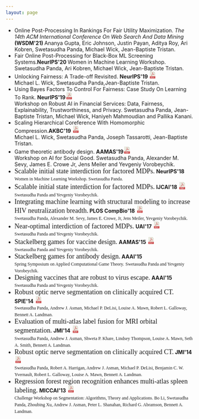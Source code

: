 ```yaml
---
layout: page
---
```

* Online Post-Processing In Rankings For Fair Utility Maximization. <i>The 14th ACM International Conference On Web Search And Data Mining </i> <b>(WSDM'21) </b> Ananya Gupta, Eric Johnson, Justin Payan, Aditya Roy, Ari Kobren, Swetasudha Panda, Michael Wick, Jean-Baptiste Tristan.
* Fair Online Post-Processing for Black-Box ML Screening Systems.<b>NeurIPS'20 </b> Women in Machine Learning Workshop. Swetasudha Panda, Ari Kobren, Michael Wick, Jean-Baptiste Tristan.
* Unlocking Fairness: A Trade-off Revisited. <b>NeurIPS'19 </b> [<img src="pdf_icon.png" width="4%" height="4%">](https://papers.nips.cc/paper/9082-unlocking-fairness-a-trade-off-revisited.pdf)<br />Michael L. Wick, Swetasudha Panda,Jean-Baptiste Tristan.
* Using Bayes Factors To Control For Fairness: Case Study On Learning To Rank. <b> NeurIPS'19</b>[<img src="pdf_icon.png" width="4%" height="4%">](http://swetapanda.github.io/menu/robust19.pdf)<br /> Workshop on Robust AI in Financial Services: Data, Fairness, Explainability, Trustworthiness, and Privacy.
Swetasudha Panda, Jean-Baptiste Tristan, Michael Wick, Haniyeh Mahmoudian and Pallika Kanani.
* Scaling Hierarchical Coreference With Homomorphic Compression.<b>AKBC'19 </b> [<img src="pdf_icon.png" width="4%" height="4%">](https://openreview.net/pdf?id=H1gwRx5T6Q)<br />Michael L. Wick, Swetasudha Panda, Joseph Tassarotti, Jean-Baptiste Tristan.
* Game theoretic antibody design. <b> AAMAS'19</b>[<img src="pdf_icon.png" width="4%" height="4%">](http://swetapanda.github.io/menu/Game_theory_ab_design.pdf
) <br />
Workshop on AI for Social Good.
Swetasudha Panda, Alexander M. Sevy, James E. Crowe Jr, Jens Meiler and Yevgeniy Vorobeychik.
* <span style=" font-family: 'verdana'; font-size: 18px;">Scalable initial state interdiction for factored MDPs.</span> <b> NeurIPS'18</b> <br />
<span style="font-family: 'verdana'; font-size: 12px;">Women in Machine Learning Workshop. </span>
<span style="font-family: 'verdana'; font-size: 12px;">Swetasudha Panda.</span>
* <span style=" font-family: 'verdana'; font-size: 18px;">Scalable initial state interdiction for factored MDPs.</span> <b>IJCAI'18</b> [<img src="pdf_icon.png" width="4%" height="4%">](https://www.ijcai.org/proceedings/2018/0667.pdf)<br />
 <span style="font-family: 'verdana'; font-size: 12px;">Swetasudha Panda and Yevgeniy Vorobeychik.</span>
* <span style=" font-family: 'verdana'; font-size: 18px;">Integrating machine learning with structural modeling to increase HIV neutralization breadth.</span><b> PLOS CompBio'18</b> [<img src="pdf_icon.png" width="4%" height="4%">](https://journals.plos.org/ploscompbiol/article/file?id=10.1371/journal.pcbi.1005999&type=printable)<br />
<span style="font-family: 'verdana'; font-size: 12px;">Swetasudha Panda, Alexander M. Sevy, James E. Crowe, Jr, Jens Meiler, Yevgeniy Vorobeychik.</span>
* <span style=" font-family: 'verdana'; font-size: 18px;">Near-optimal interdiction of factored MDPs.</span> <b>UAI'17</b> [<img src="pdf_icon.png" width="4%" height="4%">](http://www.auai.org/uai2017/proceedings/papers/62.pdf)<br />
<span style="font-family: 'verdana'; font-size: 12px;">Swetasudha Panda and Yevgeniy Vorobeychik.</span>
* <span style="font-family: 'verdana'; font-size: 18px;">Stackelberg games for vaccine design.</span> <b>AAMAS'15</b> [<img src="pdf_icon.png" width="4%" height="4%">](http://www.vorobeychik.com/2015/abdesign.pdf)<br />
 <span style="font-family: 'verdana'; font-size: 12px;">Swetasudha Panda and Yevgeniy Vorobeychik.</span>
* <span style=" font-family: 'verdana'; font-size: 18px;">Stackelberg games for antibody design.</span><b> AAAI'15 </b>  <br />
<span style="font-family: 'verdana'; font-size: 12px;">Spring Symposium on Applied Computational Game Theory.</span> 
<span style="font-family: 'verdana'; font-size: 12px;">Swetasudha Panda and Yevgeniy Vorobeychik.</span>
* <span style=" font-family: 'verdana'; font-size: 18px;">Designing vaccines that are robust to virus escape.</span> <b>AAAI'15</b> <br />
<span style="font-family: 'verdana'; font-size: 12px;">Swetasudha Panda and Yevgeniy Vorobeychik.</span>
* <span style=" font-family: 'verdana'; font-size: 18px;">Robust optic nerve segmentation on clinically acquired CT.</span> <b>SPIE'14</b> [<img src="pdf_icon.png" width="4%" height="4%">](https://www.ncbi.nlm.nih.gov/pmc/articles/PMC4013110/pdf/nihms550000.pdf)<br />
<span style="font-family: 'verdana'; font-size: 12px;">Swetasudha Panda, Andrew J. Asman, Michael P. DeLisi, Louise A. Mawn, Robert L. Galloway,
Bennett A. Landman.</span>
* <span style="font-family: 'verdana'; font-size: 18px;">Evaluation of multi-atlas label fusion for MRI orbital segmentation.</span> <b> JMI'14</b> [<img src="pdf_icon.png" width="4%" height="4%">](https://www.ncbi.nlm.nih.gov/pmc/articles/PMC4280790/pdf/JMI-001-024002.pdf)<br />
<span style="font-family: 'verdana'; font-size: 12px;">Swetasudha Panda, Andrew J. Asman, Shweta P. Khare, Lindsey Thompson, Louise A. Mawn, Seth
A. Smith, Bennett A. Landman.</span>
* <span style="font-family: 'verdana'; font-size: 18px;">Robust optic nerve segmentation on clinically acquired CT.</span><b> JMI'14</b> [<img src="pdf_icon.png" width="4%" height="4%">](https://www.ncbi.nlm.nih.gov/pmc/articles/PMC4013110/pdf/nihms550000.pdf)<br />
<span style="font-family: 'verdana'; font-size: 12px;">Swetasudha Panda, Robert A. Harrigan, Andrew J. Asman, Michael P. DeLisi, Benjamin C. W.
Yvernault, Robert L. Galloway, Louise A. Mawn, Bennett A. Landman.</span>
* <span style=" font-family: 'verdana'; font-size: 18px;">Regression forest region recognition enhances multi-atlas spleen labeling.</span>  <b>MICCAI'13</b> [<img src="pdf_icon.png" width="4%" height="4%">](http://citeseerx.ist.psu.edu/viewdoc/download?doi=10.1.1.701.232&rep=rep1&type=pdf)<br /><span style="font-family: 'verdana'; font-size: 12px;">Challenge Workshop on Segmentation: Algorithms, Theory and Applications. </span> 
<span style="font-family: 'verdana'; font-size: 12px;">Bo Li, Swetasudha Panda, Zhoubing Xu, Andrew J. Asman, Peter L. Shanahan, Richard G. Abramson,
Bennett A. Landman.</span>














